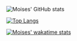 ![Moises' GitHub stats](https://github-readme-stats.vercel.app/api?username=MoisesTR&count_private=true&show_icons=true&theme=radical)


[![Top Langs](https://github-readme-stats.vercel.app/api/top-langs/?username=MoisesTR&layout=compact)](https://github.com/MoisesTR/github-readme-stats)

[![Moises' wakatime stats](https://github-readme-stats.vercel.app/api/wakatime?username=MoisesTR)](https://github.com/MoisesTR/github-readme-stats)
